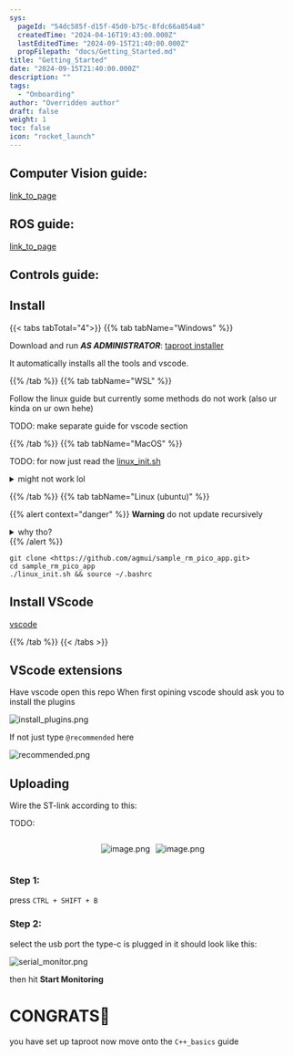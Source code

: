 ```yaml
---
sys:
  pageId: "54dc585f-d15f-45d0-b75c-8fdc66a854a8"
  createdTime: "2024-04-16T19:43:00.000Z"
  lastEditedTime: "2024-09-15T21:40:00.000Z"
  propFilepath: "docs/Getting_Started.md"
title: "Getting_Started"
date: "2024-09-15T21:40:00.000Z"
description: ""
tags:
  - "Onboarding"
author: "Overridden author"
draft: false
weight: 1
toc: false
icon: "rocket_launch"
---
```


## Computer Vision guide:

[link_to_page](86d45bc0-388b-4d26-8848-44f255f73d0e)

## ROS guide:

[link_to_page](3c76c1de-ec8f-46d6-8b0a-294005edc2d5)

## Controls guide:

## Install

{{< tabs tabTotal="4">}}
{{% tab tabName="Windows" %}}

Download and run _**AS ADMINISTRATOR**_: [taproot installer](https://github.com/Thornbots/TeachingFreshies/releases/tag/1.0)

It automatically installs all the tools and vscode.

{{% /tab %}}
{{% tab tabName="WSL" %}}

Follow the linux guide but currently some methods do not work (also ur kinda on ur own hehe)

TODO: make separate guide for vscode section

{{% /tab %}}
{{% tab tabName="MacOS" %}}

TODO: for now just read the [linux_init.sh](https://github.com/agmui/sample_rm_pico_app/blob/main/linux_init.sh)

<details>
<summary>might not work lol</summary>

`brew install libusb pkg-config`

Next install: [vscode](https://code.visualstudio.com/Download)

</details>

{{% /tab %}}
{{% tab tabName="Linux (ubuntu)" %}}

{{% alert context="danger" %}}
**Warning** do not update recursively
<details>
<summary>why tho?</summary>
There are some submodules that may go on for a while (like tinyusb) and I highly
recommend you don't need to get them.
If you want to see what submodules I update just look in `linux_init.sh`
</details>
{{% /alert %}}

```shell
git clone <https://github.com/agmui/sample_rm_pico_app.git>
cd sample_rm_pico_app
./linux_init.sh && source ~/.bashrc
```

## Install VScode

[vscode](https://code.visualstudio.com/Download)

{{% /tab %}}
{{< /tabs >}}

## VScode extensions

Have vscode open this repo
When first opining vscode should ask you to install the plugins

![install_plugins.png](https://prod-files-secure.s3.us-west-2.amazonaws.com/d518164a-d88e-44d1-a4ee-3adb3bd8bce0/89bd30f0-1825-4e77-867b-0a41ce370880/install_plugins.png?X-Amz-Algorithm=AWS4-HMAC-SHA256&X-Amz-Content-Sha256=UNSIGNED-PAYLOAD&X-Amz-Credential=ASIAZI2LB4665WYDDYFV%2F20250227%2Fus-west-2%2Fs3%2Faws4_request&X-Amz-Date=20250227T181057Z&X-Amz-Expires=3600&X-Amz-Security-Token=IQoJb3JpZ2luX2VjEEIaCXVzLXdlc3QtMiJGMEQCIFxZARd4bz0HEQsTvOBVGo04xYEVSr9g5Y3jl0ZONVOGAiABx5zsRm3nDHUBa0z3wOHsWxkUWsU2sYQeMsF29ni5Eyr%2FAwh7EAAaDDYzNzQyMzE4MzgwNSIMOrl9cS0mcYnG0MMYKtwDJ9v0iD8Ank6MQ3CtXgyr5smNlFtdVfHbeP%2BI%2B1hT9r0yYro7ULPx21WF1wPmXMLpQ%2FN7PyeAga4K2q2aDtqxLwlaZEqeFf7TEdPu6b1xWnsTNIzu4FNbBPzOt7H70fO%2FoDmhZ8G1f0M3o1JQKH2iC8JOYrGQ7XYhbWcMqjWZeTw%2B%2B8%2BFyG%2F0l9Zq%2BQpLjkFyogRNRA9TlKqSqR6SNxkeNduCxSRKkAzSe6ooA%2BaxZyzVplwuXYhqUCq4vUjh4jjZmrXe5Nr6kplRS15VLs3HoxP3%2B2IQSi1xgnZBqac7UE84SI5E%2FaryH0654Ohft3RLeUVRMM3k1Q1nZLeB7nesDkWWW6IQb1UCS%2FcMFkoc65wLSzxYSpo8B9A6Dr0gta5RoOAdK4opS4abW4CR9TmYomFWAlYNdmrErFbcRKQM9EBr81URoi3m%2FpKIaovou2t50ZyIV3K3uuA6xIOF8npHl3Gkr147X18X8kAKE%2BuQkyAiltI%2F%2Bs7brh%2BcTkY3m39xXZRxPuDwGyLTEPDHdLj7LP%2F4mq%2FWNxggiTrDaRaNaZn81en9AMnwmv%2BGlYCgGUdvL75uvkoD4irLQxcQHwHsQyyao1XIZmiSIQAqcbz14ZQCW7UGooDQmH%2BJzTIwmdKCvgY6pgFe1DMefc9wds4XuqNXm57jgEwZaYIKHBJQIyhebYmJoJO0u0Sqp%2FrAEVwpWxXxCNERLwzIy6xpOqxkuuSFw1UWp2BoHdBFcg15rQGC54YOrS7FaSWljzA1fGZ5Mxvq3TlpaonY1dlYPXDjIhfbxYsdqyzaJv%2FVk6g28uMGG%2FbV5uz1SK9Lv66zwIlooUzAxmYk%2Fz3SivPI7TA3%2FnkLYTzHaw4Y9fQx&X-Amz-Signature=f18dfb9a65eff514622eb7bfdaf7eceb21c8c1b4e83486eecfdc415edd238a31&X-Amz-SignedHeaders=host&x-id=GetObject)

If not just type `@recommended` here  

![recommended.png](https://prod-files-secure.s3.us-west-2.amazonaws.com/d518164a-d88e-44d1-a4ee-3adb3bd8bce0/61e661e9-5d85-4dfc-be0d-8d2097a5e793/recommended.png?X-Amz-Algorithm=AWS4-HMAC-SHA256&X-Amz-Content-Sha256=UNSIGNED-PAYLOAD&X-Amz-Credential=ASIAZI2LB4665WYDDYFV%2F20250227%2Fus-west-2%2Fs3%2Faws4_request&X-Amz-Date=20250227T181057Z&X-Amz-Expires=3600&X-Amz-Security-Token=IQoJb3JpZ2luX2VjEEIaCXVzLXdlc3QtMiJGMEQCIFxZARd4bz0HEQsTvOBVGo04xYEVSr9g5Y3jl0ZONVOGAiABx5zsRm3nDHUBa0z3wOHsWxkUWsU2sYQeMsF29ni5Eyr%2FAwh7EAAaDDYzNzQyMzE4MzgwNSIMOrl9cS0mcYnG0MMYKtwDJ9v0iD8Ank6MQ3CtXgyr5smNlFtdVfHbeP%2BI%2B1hT9r0yYro7ULPx21WF1wPmXMLpQ%2FN7PyeAga4K2q2aDtqxLwlaZEqeFf7TEdPu6b1xWnsTNIzu4FNbBPzOt7H70fO%2FoDmhZ8G1f0M3o1JQKH2iC8JOYrGQ7XYhbWcMqjWZeTw%2B%2B8%2BFyG%2F0l9Zq%2BQpLjkFyogRNRA9TlKqSqR6SNxkeNduCxSRKkAzSe6ooA%2BaxZyzVplwuXYhqUCq4vUjh4jjZmrXe5Nr6kplRS15VLs3HoxP3%2B2IQSi1xgnZBqac7UE84SI5E%2FaryH0654Ohft3RLeUVRMM3k1Q1nZLeB7nesDkWWW6IQb1UCS%2FcMFkoc65wLSzxYSpo8B9A6Dr0gta5RoOAdK4opS4abW4CR9TmYomFWAlYNdmrErFbcRKQM9EBr81URoi3m%2FpKIaovou2t50ZyIV3K3uuA6xIOF8npHl3Gkr147X18X8kAKE%2BuQkyAiltI%2F%2Bs7brh%2BcTkY3m39xXZRxPuDwGyLTEPDHdLj7LP%2F4mq%2FWNxggiTrDaRaNaZn81en9AMnwmv%2BGlYCgGUdvL75uvkoD4irLQxcQHwHsQyyao1XIZmiSIQAqcbz14ZQCW7UGooDQmH%2BJzTIwmdKCvgY6pgFe1DMefc9wds4XuqNXm57jgEwZaYIKHBJQIyhebYmJoJO0u0Sqp%2FrAEVwpWxXxCNERLwzIy6xpOqxkuuSFw1UWp2BoHdBFcg15rQGC54YOrS7FaSWljzA1fGZ5Mxvq3TlpaonY1dlYPXDjIhfbxYsdqyzaJv%2FVk6g28uMGG%2FbV5uz1SK9Lv66zwIlooUzAxmYk%2Fz3SivPI7TA3%2FnkLYTzHaw4Y9fQx&X-Amz-Signature=4d279143f845fec2052000ff78a6deff5edd24cce1b60b4a178fb296e46abb93&X-Amz-SignedHeaders=host&x-id=GetObject)

## Uploading

Wire the ST-link according to this:

TODO:

<div style="display: flex;flex-direction: row; column-gap:10px; max-width: 630px;justify-content: center;">
<div>

![image.png](https://prod-files-secure.s3.us-west-2.amazonaws.com/d518164a-d88e-44d1-a4ee-3adb3bd8bce0/210ecb78-1116-4d7b-b9b7-2292f66fa2c2/image.png?X-Amz-Algorithm=AWS4-HMAC-SHA256&X-Amz-Content-Sha256=UNSIGNED-PAYLOAD&X-Amz-Credential=ASIAZI2LB4665ZOYCGZ2%2F20250227%2Fus-west-2%2Fs3%2Faws4_request&X-Amz-Date=20250227T181059Z&X-Amz-Expires=3600&X-Amz-Security-Token=IQoJb3JpZ2luX2VjEEIaCXVzLXdlc3QtMiJHMEUCIHmDIG1WyX2pbgw6MK1Vq9D1qeEgb14Xi09%2FcmO%2B6M1fAiEAmZrgcG1SA7dCLS6vrLL2LXk1D67vn0B9FUTR9Xroj1gq%2FwMIexAAGgw2Mzc0MjMxODM4MDUiDKeYSXo1oHLe2CYOOircAxzgcr1yYpQQVxWaXbkSMA%2BxmG5PKUyIhgHTY%2FFyBt%2BzEckb0CJFqVDYHeYIubJ5leRbfucCD6Qrs9ED9KubElpAt7poZc7V%2FU7ekuVCfy5iPJ30gD7NLory%2FHkH36Ex2XE0I85wYhduwtG0U6WmYS1ekZgjH6Yzb6IyhvkjJjIdX%2BhfSlz1dw8WDUnOqON24Y%2B0nZTexN%2BgShjzugll%2B5uOmiycUVaX73bVG3b%2BHa%2FdEOHLCfCEtQARQNy3bRT6Wk4vU6b83lCLzMHGU5xQRB1Vr5QKpN9RQSkp8PSjoScMj%2FW%2BMACLI3t5m%2BlP4VAntbgxI3mCvQOmdq%2BQliQ6399Vrdxyu1BEsw%2B%2BKYTGEAVxH9s3Sr142n7RWRky4LyvKRqNYzunPLy1vL2RxKTUGYN9pQyqU%2BGx25AbXKPiugBZ0gHMvmexQTE3XWkXM%2BE%2BDPX2BxQ1lK77moTYZf6UFVI5%2BlxWaZDtWIl9TD%2Bsdhpx%2Bu5YP2fm366F2kJxKHrJr%2FJ0myrt2LxBi3sk35PRstLcl65WGap5QiwXpWFlGd15e3hzCNZa2t8r3htwt3C5YTpijQYQ1IOPkddf9SRniy4COSUiR6mWSuZVC7BqzTYvTnscrVRTrL5wln3UMMDSgr4GOqUBrklPNEtRANnUTPv5LAUu50ILaFrZzr2mdUTXJL0z2Joc%2BUqIsVFnMjsIhbkQBBgVmRtRVsrKp6xpCI%2Bf%2FFgW8kjQIgNh7VQLAdqazaK3n86TIWS5QsC1tgWKzaS%2B1Q3KId7CIHeJX6MjtsVqLAEOJ%2BJ1HCDgsf%2FwkDd19KHL7kWqXYE4B8PYY9KrTAuuITrkRKNg%2FdVzyo6UMk3UVNX0K6x%2Fq%2BH2&X-Amz-Signature=29cbff4c8f2ab50f0d5a2c32c9279159c270636c374c5897638748fe3db34d79&X-Amz-SignedHeaders=host&x-id=GetObject)

</div>
<div>

![image.png](https://prod-files-secure.s3.us-west-2.amazonaws.com/d518164a-d88e-44d1-a4ee-3adb3bd8bce0/33a0fd0f-8ca6-4a86-8e09-26e95ded1fff/image.png?X-Amz-Algorithm=AWS4-HMAC-SHA256&X-Amz-Content-Sha256=UNSIGNED-PAYLOAD&X-Amz-Credential=ASIAZI2LB466YLE6QYAE%2F20250227%2Fus-west-2%2Fs3%2Faws4_request&X-Amz-Date=20250227T181059Z&X-Amz-Expires=3600&X-Amz-Security-Token=IQoJb3JpZ2luX2VjEEIaCXVzLXdlc3QtMiJIMEYCIQCmpxSOxeZQ3i%2FCQmqbPGtvHfiCKF5innJcf2rm0t2fHQIhAIhu1yOclJst2%2BdyVSQOtwtju6Cy0MXEK46smIR5qDIZKv8DCHsQABoMNjM3NDIzMTgzODA1Igxk%2FsdpNNMkSLi0S2Yq3APiJXrSlvheCKm6k9QfDq9ye6xf%2BDZFvbxhAqKo6PS%2FsR7lcsciT%2FuIOYHyBk%2FugpeP%2BE5fcoWsZi8mD7n0ptb3N2mSYrKzvlgF0eHhZT8joaUMA2zDzte7hhK76rSGAeN5V%2FN%2F2v7xYajW6sZcSv3LXcazDBfibrZMjVx1dqlT6CNgpPmI%2Fn03mWKkcy6v06VLSPa8%2BL7Ug6f%2BRjqni8wIygmyOC7sqcM7NRvs6NCR4wC8MimsyO4BN6KyHnY1SdpP%2FFOLxYBg2I67P6jMNqKFKcL3O%2BBtd9Gh88Ujt%2BiGdywqw4XEfxGA2YGJa%2Bf2Lvq1rDzfaODeArLWtqGV9YlKPfsoduVvm7i9%2BMNk%2FY1MDoAtgTAZEyqCXzFXBuf%2BWA9OIXc%2Bhd6t9NoMODu7z%2FCq3OinSOXkIfN14kvNGs6Y6djTgoR02yYLCrWJK7QYT957i%2FvdohOG%2BLhYwBECn6gqHHRqC9saVooBg8HBmYYWWk6ho2vm7AOoHX%2F3t2R1ksxOIcDoljrEZBoO%2FqF50ptAq%2Byhwdz6x6HdNGxFScWapH5BcnBnBiOAR%2BMrr9DzDt9GJjIr%2Fz3DE3Qrv1VKjVkqw62IWs%2BSTlG%2Bf0RQ5RzmqPhf3JAwky2%2B86G5AzDA0oK%2BBjqkAcMuU4UGicdV3%2BkAeDMu1AnCVqefi5RolsCbfeEcQeaMravJdsmvgbXdwIM1S9dnvO9lY%2BkPPUCsfeOnQSzwnYm%2Fro0HF0AYlChlU8j48hfEEOyDVe3WCGXYE9RfsZeoTbQMKKDCCv1WLw2CTlTP23iEykj%2B71PkuDJLXLn1McBcQbUTdyNinCrcKebfxNY6UgUe6dkY4uzOoyNGsaGOZJGpxr9x&X-Amz-Signature=0a364984dd80c271864a73201eb29800e775e49f538c75cbe1a0ee667c3a0e2e&X-Amz-SignedHeaders=host&x-id=GetObject)

</div>
</div>

### Step 1:

press `CTRL + SHIFT + B`

### Step 2:

select the usb port the type-c is plugged in it should look like this:

![serial_monitor.png](https://prod-files-secure.s3.us-west-2.amazonaws.com/d518164a-d88e-44d1-a4ee-3adb3bd8bce0/f03f4774-05d4-4393-b6a0-d5efb6d315ab/serial_monitor.png?X-Amz-Algorithm=AWS4-HMAC-SHA256&X-Amz-Content-Sha256=UNSIGNED-PAYLOAD&X-Amz-Credential=ASIAZI2LB4665WYDDYFV%2F20250227%2Fus-west-2%2Fs3%2Faws4_request&X-Amz-Date=20250227T181057Z&X-Amz-Expires=3600&X-Amz-Security-Token=IQoJb3JpZ2luX2VjEEIaCXVzLXdlc3QtMiJGMEQCIFxZARd4bz0HEQsTvOBVGo04xYEVSr9g5Y3jl0ZONVOGAiABx5zsRm3nDHUBa0z3wOHsWxkUWsU2sYQeMsF29ni5Eyr%2FAwh7EAAaDDYzNzQyMzE4MzgwNSIMOrl9cS0mcYnG0MMYKtwDJ9v0iD8Ank6MQ3CtXgyr5smNlFtdVfHbeP%2BI%2B1hT9r0yYro7ULPx21WF1wPmXMLpQ%2FN7PyeAga4K2q2aDtqxLwlaZEqeFf7TEdPu6b1xWnsTNIzu4FNbBPzOt7H70fO%2FoDmhZ8G1f0M3o1JQKH2iC8JOYrGQ7XYhbWcMqjWZeTw%2B%2B8%2BFyG%2F0l9Zq%2BQpLjkFyogRNRA9TlKqSqR6SNxkeNduCxSRKkAzSe6ooA%2BaxZyzVplwuXYhqUCq4vUjh4jjZmrXe5Nr6kplRS15VLs3HoxP3%2B2IQSi1xgnZBqac7UE84SI5E%2FaryH0654Ohft3RLeUVRMM3k1Q1nZLeB7nesDkWWW6IQb1UCS%2FcMFkoc65wLSzxYSpo8B9A6Dr0gta5RoOAdK4opS4abW4CR9TmYomFWAlYNdmrErFbcRKQM9EBr81URoi3m%2FpKIaovou2t50ZyIV3K3uuA6xIOF8npHl3Gkr147X18X8kAKE%2BuQkyAiltI%2F%2Bs7brh%2BcTkY3m39xXZRxPuDwGyLTEPDHdLj7LP%2F4mq%2FWNxggiTrDaRaNaZn81en9AMnwmv%2BGlYCgGUdvL75uvkoD4irLQxcQHwHsQyyao1XIZmiSIQAqcbz14ZQCW7UGooDQmH%2BJzTIwmdKCvgY6pgFe1DMefc9wds4XuqNXm57jgEwZaYIKHBJQIyhebYmJoJO0u0Sqp%2FrAEVwpWxXxCNERLwzIy6xpOqxkuuSFw1UWp2BoHdBFcg15rQGC54YOrS7FaSWljzA1fGZ5Mxvq3TlpaonY1dlYPXDjIhfbxYsdqyzaJv%2FVk6g28uMGG%2FbV5uz1SK9Lv66zwIlooUzAxmYk%2Fz3SivPI7TA3%2FnkLYTzHaw4Y9fQx&X-Amz-Signature=183eedf66e70d7e1d2e64b9b301ccbe4662c702d76a8a8b1b2100f8602024888&X-Amz-SignedHeaders=host&x-id=GetObject)

then hit **Start Monitoring**

# CONGRATS🎉

you have set up taproot now move onto the `C++_basics` guide
